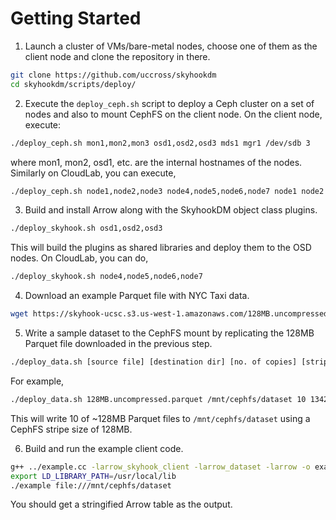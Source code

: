 # Getting Started

1. Launch a cluster of VMs/bare-metal nodes, choose one of them as the client node and clone the repository in there.
```bash
git clone https://github.com/uccross/skyhookdm
cd skyhookdm/scripts/deploy/
```

2. Execute the `deploy_ceph.sh` script to deploy a Ceph cluster on a set of nodes and also to mount CephFS on the client node. On the client node, execute:

```bash
./deploy_ceph.sh mon1,mon2,mon3 osd1,osd2,osd3 mds1 mgr1 /dev/sdb 3
```
where mon1, mon2, osd1, etc. are the internal hostnames of the nodes. Similarly on CloudLab, you can execute,

```bash
./deploy_ceph.sh node1,node2,node3 node4,node5,node6,node7 node1 node2 /dev/nvme0n1p4 3
```

3. Build and install Arrow along with the SkyhookDM object class plugins.

```bash
./deploy_skyhook.sh osd1,osd2,osd3
```
This will build the plugins as shared libraries and deploy them to the OSD nodes. On CloudLab, you can do,

```bash
./deploy_skyhook.sh node4,node5,node6,node7
```

4. Download an example Parquet file with NYC Taxi data.
```bash
wget https://skyhook-ucsc.s3.us-west-1.amazonaws.com/128MB.uncompressed.parquet
```

5. Write a sample dataset to the CephFS mount by replicating the 128MB Parquet file downloaded in the previous step.

```bash
./deploy_data.sh [source file] [destination dir] [no. of copies] [stripe unit]
```

For example,
```bash
./deploy_data.sh 128MB.uncompressed.parquet /mnt/cephfs/dataset 10 134217728
```

This will write 10 of ~128MB Parquet files to `/mnt/cephfs/dataset` using a CephFS stripe size of 128MB. 

6. Build and run the example client code.
```bash
g++ ../example.cc -larrow_skyhook_client -larrow_dataset -larrow -o example
export LD_LIBRARY_PATH=/usr/local/lib
./example file:///mnt/cephfs/dataset
```

You should get a stringified Arrow table as the output.

